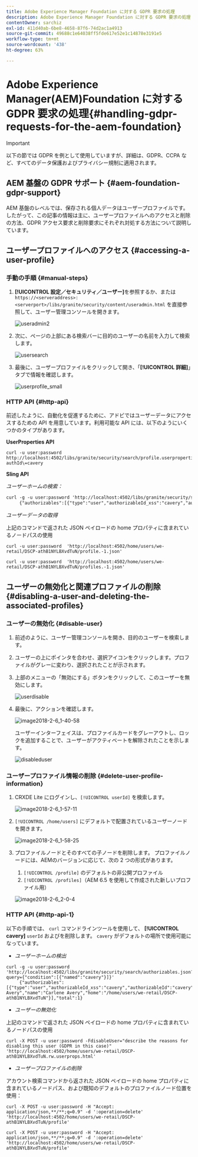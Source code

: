 ```yaml
---
title: Adobe Experience Manager Foundation に対する GDPR 要求の処理
description: Adobe Experience Manager Foundation に対する GDPR 要求の処理
contentOwner: sarchiz
exl-id: 411d40ab-6be8-4658-87f6-74d2ac1a4913
source-git-commit: 49688c1e64038ff5fde617e52e1c14878e3191e5
workflow-type: tm+mt
source-wordcount: '438'
ht-degree: 63%

---
```


# Adobe Experience Manager(AEM)Foundation に対する GDPR 要求の処理{#handling-gdpr-requests-for-the-aem-foundation}

>[!IMPORTANT]
>
>以下の節では GDPR を例として使用していますが、詳細は、GDPR、CCPA など、すべてのデータ保護およびプライバシー規制に適用されます。

## AEM 基盤の GDPR サポート {#aem-foundation-gdpr-support}

AEM 基盤のレベルでは、保存される個人データはユーザープロファイルです。したがって、この記事の情報は主に、ユーザープロファイルへのアクセスと削除の方法、GDPR アクセス要求と削除要求にそれぞれ対処する方法について説明しています。

## ユーザープロファイルへのアクセス {#accessing-a-user-profile}

### 手動の手順 {#manual-steps}

1. **[!UICONTROL 設定／セキュリティ／ユーザー]**&#x200B;を参照するか、または `https://<serveraddress>:<serverport>/libs/granite/security/content/useradmin.html` を直接参照して、ユーザー管理コンソールを開きます。

   ![useradmin2](assets/useradmin2.png)

1. 次に、ページの上部にある検索バーに目的のユーザーの名前を入力して検索します。

   ![usersearch](assets/usersearch.png)

1. 最後に、ユーザープロファイルをクリックして開き、「**[!UICONTROL 詳細]**」タブで情報を確認します。

   ![userprofile_small](assets/userprofile_small.png)

### HTTP API {#http-api}

前述したように、自動化を促進するために、アドビではユーザーデータにアクセスするための API を用意しています。利用可能な API には、以下のようにいくつかのタイプがあります。

**UserProperties API**

```shell
curl -u user:password http://localhost:4502/libs/granite/security/search/profile.userproperties.json\?authId\=cavery
```

**Sling API**

*ユーザーホームの検索：*

```xml
curl -g -u user:password 'http://localhost:4502/libs/granite/security/search/authorizables.json?query={"condition":[{"named":"cavery"}]}'
     {"authorizables":[{"type":"user","authorizableId_xss":"cavery","authorizableId":"cavery","name_xss":"Carlene Avery","name":"Carlene Avery","home":"/home/users/we-retail/DSCP-athB1NYLBXvdTuN"}],"total":1}
```

*ユーザーデータの取得*

上記のコマンドで返された JSON ペイロードの home プロパティに含まれているノードパスの使用

```shell
curl -u user:password  'http://localhost:4502/home/users/we-retail/DSCP-athB1NYLBXvdTuN/profile.-1.json'
```

```shell
curl -u user:password  'http://localhost:4502/home/users/we-retail/DSCP-athB1NYLBXvdTuN/profiles.-1.json'
```

## ユーザーの無効化と関連プロファイルの削除 {#disabling-a-user-and-deleting-the-associated-profiles}

### ユーザーの無効化 {#disable-user}

1. 前述のように、ユーザー管理コンソールを開き、目的のユーザーを検索します。
1. ユーザーの上にポインタを合わせ、選択アイコンをクリックします。プロファイルがグレーに変わり、選択されたことが示されます。

1. 上部のメニューの「無効にする」ボタンをクリックして、このユーザーを無効にします。

   ![userdisable](assets/userdisable.png)

1. 最後に、アクションを確認します。

   ![image2018-2-6_1-40-58](assets/image2018-2-6_1-40-58.png)

   ユーザーインターフェイスは、プロファイルカードをグレーアウトし、ロックを追加することで、ユーザーがアクティベートを解除されたことを示します。

   ![disableduser](assets/disableduser.png)

### ユーザープロファイル情報の削除 {#delete-user-profile-information}

1. CRXDE Lite にログインし、`[!UICONTROL userId]` を検索します。

   ![image2018-2-6_1-57-11](assets/image2018-2-6_1-57-11.png)

1. `[!UICONTROL /home/users]` にデフォルトで配置されているユーザーノードを開きます。

   ![image2018-2-6_1-58-25](assets/image2018-2-6_1-58-25.png)

1. プロファイルノードとそのすべての子ノードを削除します。 プロファイルノードには、AEMのバージョンに応じて、次の 2 つの形式があります。

   1. `[!UICONTROL /profile]` のデフォルトの非公開プロファイル
   1. `[!UICONTROL /profiles]`（AEM 6.5 を使用して作成された新しいプロファイル用）

   ![image2018-2-6_2-0-4](assets/image2018-2-6_2-0-4.png)

### HTTP API {#http-api-1}

以下の手順では、 `curl` コマンドラインツールを使用して、 **[!UICONTROL cavery]** `userId` およびを削除します。 `cavery` がデフォルトの場所で使用可能になっています。

* *ユーザーホームの検出*

```shell
curl -g -u user:password 'http://localhost:4502/libs/granite/security/search/authorizables.json?query={"condition":[{"named":"cavery"}]}'
     {"authorizables":[{"type":"user","authorizableId_xss":"cavery","authorizableId":"cavery","name_xss":"Carlene Avery","name":"Carlene Avery","home":"/home/users/we-retail/DSCP-athB1NYLBXvdTuN"}],"total":1}
```

* *ユーザーの無効化*

上記のコマンドで返された JSON ペイロードの home プロパティに含まれているノードパスの使用

```shell
curl -X POST -u user:password -FdisableUser="describe the reasons for disabling this user (GDPR in this case)" 'http://localhost:4502/home/users/we-retail/DSCP-athB1NYLBXvdTuN.rw.userprops.html'
```

* *ユーザープロファイルの削除*

アカウント検索コマンドから返された JSON ペイロードの home プロパティに含まれているノードパス、および既知のデフォルトのプロファイルノード位置を使用：

```shell
curl -X POST -u user:password -H "Accept: application/json,**/**;q=0.9" -d ':operation=delete' 'http://localhost:4502/home/users/we-retail/DSCP-athB1NYLBXvdTuN/profile'
```

```shell
curl -X POST -u user:password -H "Accept: application/json,**/**;q=0.9" -d ':operation=delete' 'http://localhost:4502/home/users/we-retail/DSCP-athB1NYLBXvdTuN/profile'
```

